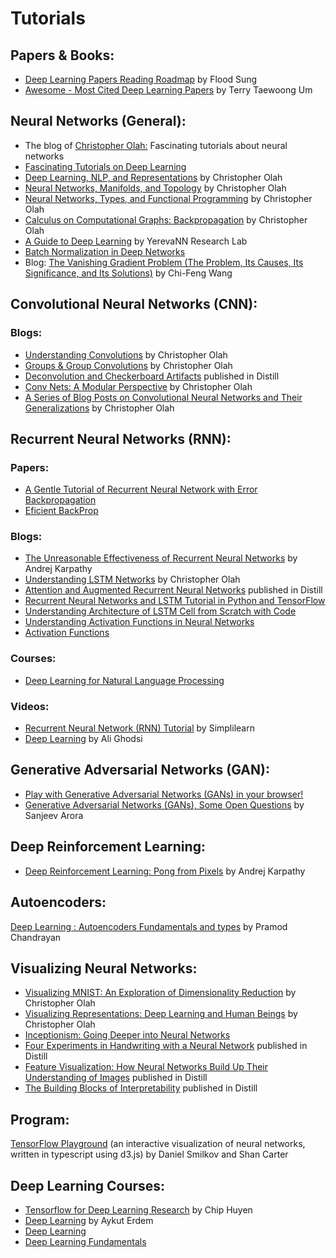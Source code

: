 # Tutorials

## Papers & Books:
* [Deep Learning Papers Reading Roadmap](https://github.com/floodsung/Deep-Learning-Papers-Reading-Roadmap) by Flood Sung <br>
* [Awesome - Most Cited Deep Learning Papers](https://github.com/terryum/awesome-deep-learning-papers) by  Terry Taewoong Um <br>

## Neural Networks (General):
* The blog of [Christopher Olah:](http://colah.github.io) Fascinating tutorials about neural networks
* [Fascinating Tutorials on Deep Learning](https://r2rt.com/)
* [Deep Learning, NLP, and Representations](http://colah.github.io/posts/2014-07-NLP-RNNs-Representations/) by Christopher Olah
* [Neural Networks, Manifolds, and Topology](http://colah.github.io/posts/2014-03-NN-Manifolds-Topology/) by Christopher Olah
* [Neural Networks, Types, and Functional Programming](http://colah.github.io/posts/2015-09-NN-Types-FP/) by Christopher Olah
* [Calculus on Computational Graphs: Backpropagation](http://colah.github.io/posts/2015-08-Backprop/) by Christopher Olah
* [A Guide to Deep Learning](https://yerevann.com/a-guide-to-deep-learning/) by YerevaNN Research Lab
* [Batch Normalization in Deep Networks](https://www.learnopencv.com/batch-normalization-in-deep-networks/)
* Blog: [The Vanishing Gradient Problem (The Problem, Its Causes, Its Significance, and Its Solutions)](https://towardsdatascience.com/the-vanishing-gradient-problem-69bf08b15484) by Chi-Feng Wang

## Convolutional Neural Networks (CNN):
### Blogs:
* [Understanding Convolutions](http://colah.github.io/posts/2014-07-Understanding-Convolutions/) by Christopher Olah
* [Groups & Group Convolutions](http://colah.github.io/posts/2014-12-Groups-Convolution/) by Christopher Olah
* [Deconvolution and Checkerboard Artifacts](https://distill.pub/2016/deconv-checkerboard/) published in Distill
* [Conv Nets: A Modular Perspective](http://colah.github.io/posts/2014-07-Conv-Nets-Modular/) by Christopher Olah
* [A Series of Blog Posts on Convolutional Neural Networks and Their Generalizations](https://github.com/colah/Conv-Nets-Series) by Christopher Olah

## Recurrent Neural Networks (RNN):
### Papers:
* [A Gentle Tutorial of Recurrent Neural Network with Error Backpropagation](https://arxiv.org/pdf/1610.02583.pdf)
* [Eficient BackProp](http://yann.lecun.com/exdb/publis/pdf/lecun-98b.pdf)

### Blogs:
* [The Unreasonable Effectiveness of Recurrent Neural Networks](http://karpathy.github.io/2015/05/21/rnn-effectiveness/) by Andrej Karpathy <br>
* [Understanding LSTM Networks](http://colah.github.io/posts/2015-08-Understanding-LSTMs/) by Christopher Olah
* [Attention and Augmented Recurrent Neural Networks](https://distill.pub/2016/augmented-rnns/) published in Distill 
* [Recurrent Neural Networks and LSTM Tutorial in Python and TensorFlow](http://adventuresinmachinelearning.com/recurrent-neural-networks-lstm-tutorial-tensorflow/)
* [Understanding Architecture of LSTM Cell from Scratch with Code](https://hackernoon.com/understanding-architecture-of-lstm-cell-from-scratch-with-code-8da40f0b71f4)
* [Understanding Activation Functions in Neural Networks
](https://medium.com/the-theory-of-everything/understanding-activation-functions-in-neural-networks-9491262884e0)
* [Activation Functions](https://ml-cheatsheet.readthedocs.io/en/latest/activation_functions.html)

### Courses:
* [Deep Learning for Natural Language Processing](https://cs224d.stanford.edu/syllabus.html)

### Videos:
* [Recurrent Neural Network (RNN) Tutorial](https://www.youtube.com/watch?v=lWkFhVq9-nc) by Simplilearn
* [Deep Learning](https://uwaterloo.ca/data-analytics/deep-learning) by Ali Ghodsi <br>

## Generative Adversarial Networks (GAN):
* [Play with Generative Adversarial Networks (GANs) in your browser!](https://poloclub.github.io/ganlab/)
* [Generative Adversarial Networks (GANs), Some Open Questions](https://www.offconvex.org/2017/03/15/GANs/) by Sanjeev Arora <br>

## Deep Reinforcement Learning:
* [Deep Reinforcement Learning: Pong from Pixels](http://karpathy.github.io/2016/05/31/rl/) by Andrej Karpathy <br>

## Autoencoders:
[Deep Learning : Autoencoders Fundamentals and types](https://codeburst.io/deep-learning-types-and-autoencoders-a40ee6754663) by Pramod Chandrayan 

## Visualizing Neural Networks:
* [Visualizing MNIST: An Exploration of Dimensionality Reduction](http://colah.github.io/posts/2014-10-Visualizing-MNIST/) by Christopher Olah
* [Visualizing Representations: Deep Learning and Human Beings](http://colah.github.io/posts/2015-01-Visualizing-Representations/) by Christopher Olah
* [Inceptionism: Going Deeper into Neural Networks](http://googleresearch.blogspot.com/2015/06/inceptionism-going-deeper-into-neural.html) 
* [Four Experiments in Handwriting with a Neural Network](https://distill.pub/2016/handwriting/) published in Distill 
* [Feature Visualization: How Neural Networks Build Up Their Understanding of Images](https://distill.pub/2017/feature-visualization/) published in Distill
* [The Building Blocks of Interpretability](https://distill.pub/2018/building-blocks/) published in Distill

## Program:
[TensorFlow Playground](https://playground.tensorflow.org) (an interactive visualization of neural networks, written in typescript using d3.js) by Daniel Smilkov and Shan Carter<br> 

## Deep Learning Courses:

* [Tensorflow for Deep Learning Research](http://web.stanford.edu/class/cs20si/syllabus.html) by Chip Huyen
* [Deep Learning](https://web.cs.hacettepe.edu.tr/~aykut/classes/spring2018/cmp784/index.html) by Aykut Erdem <br>
* [Deep Learning](https://cilvr.cs.nyu.edu/doku.php?id=deeplearning:slides:start)
* [Deep Learning Fundamentals](https://cognitiveclass.ai/courses/introduction-deep-learning/)
